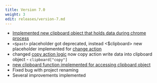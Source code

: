 ```yaml
---
title: Version 7.0
weight: 3
edit: releases/version-7.md
---
```


- [Implemented new clipboard object that holds data during chrome process](/clipboard)
- `<$past>` placeholder got deprecated, instead <$clipboard> new placeholder implemented for [change action](/change)
- changed [copy action logic](/copy) now copy action write data into clipboard object - `clipboard["copy"]`
- [new clipboard function implemented for accessing clipboard object](/clipboard)
- Fixed bug with project renaming
- Several improvements implemented